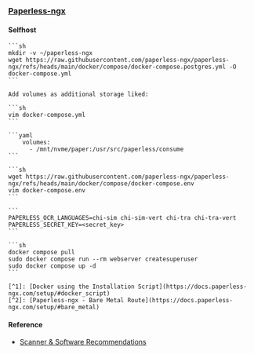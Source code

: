 ### [Paperless-ngx](https://github.com/paperless-ngx/paperless-ngx)

#### Selfhost

````{tab} Docker compose [^1] [^2]
```sh
mkdir -v ~/paperless-ngx
wget https://raw.githubusercontent.com/paperless-ngx/paperless-ngx/refs/heads/main/docker/compose/docker-compose.postgres.yml -O docker-compose.yml
```

Add volumes as additional storage liked:

```sh
vim docker-compose.yml
```

```yaml
    volumes:
      - /mnt/nvme/paper:/usr/src/paperless/consume
```

```sh
wget https://raw.githubusercontent.com/paperless-ngx/paperless-ngx/refs/heads/main/docker/compose/docker-compose.env
vim docker-compose.env
```

```
PAPERLESS_OCR_LANGUAGES=chi-sim chi-sim-vert chi-tra chi-tra-vert
PAPERLESS_SECRET_KEY=<secret_key>
```

```sh
docker compose pull
sudo docker compose run --rm webserver createsuperuser
sudo docker compose up -d
```

[^1]: [Docker using the Installation Script](https://docs.paperless-ngx.com/setup/#docker_script)
[^2]: [Paperless-ngx - Bare Metal Route](https://docs.paperless-ngx.com/setup/#bare_metal)
````

#### Reference

- [Scanner & Software Recommendations](https://github.com/paperless-ngx/paperless-ngx/wiki/Scanner-&-Software-Recommendations)